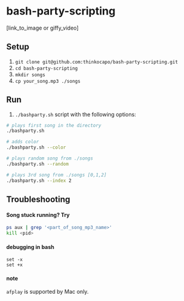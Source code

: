 # bash-party-scripting
[link_to_image or giffy_video]

## Setup
1. `git clone git@github.com:thinkocapo/bash-party-scripting.git`
2. `cd bash-party-scripting`
3. `mkdir songs`
4. `cp your_song.mp3 ./songs`

## Run
1. `./bashparty.sh` script with the following options:
``` bash
# plays first song in the directory
./bashparty.sh

# adds color
./bashparty.sh --color

# plays random song from ./songs
./bashparty.sh --random

# plays 3rd song from ./songs [0,1,2]
./bashparty.sh --index 2
```

## Troubleshooting
#### Song stuck running? Try
``` bash
ps aux | grep '<part_of_song_mp3_name>'
kill <pid>
```
#### debugging in bash
```
set -x
set +x
```
#### note
`afplay` is supported by Mac only.